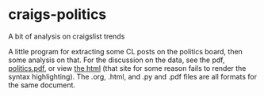 # craigs-politics
A bit of analysis on craigslist trends

A little program for extracting some CL posts on the politics board, then some
analysis on that. For the discussion on the data, see the pdf, [politics.pdf](./politics.pdf), or view [the html](https://cdn.rawgit.com/dwcoates/craigs-politics/4ae4c4b3/politics.html) 
(that site for some reason fails to render the syntax highlighting). The .org, .html,
and .py and .pdf files are all formats for the same document.
